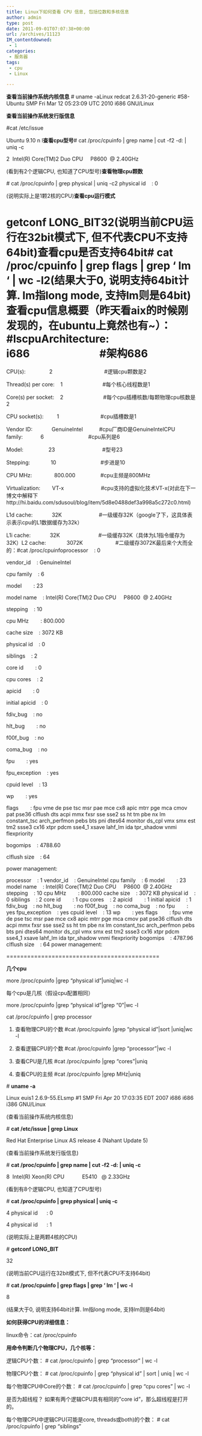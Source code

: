 ```yaml
---
title: Linux下如何查看 CPU 信息, 包括位数和多核信息
author: admin
type: post
date: 2011-09-01T07:07:38+00:00
url: /archives/11123
IM_contentdowned:
 - 1
categories:
 - 服务器
tags:
 - cpu
 - Linux

---
```

**查看当前操作系统内核信息**
# uname -aLinux redcat 2.6.31-20-generic #58-Ubuntu SMP Fri Mar 12 05:23:09 UTC 2010 i686 GNU/Linux

**查看当前操作系统发行版信息**

#cat /etc/issue

 Ubuntu 9.10 n l**查看cpu型号**# cat /proc/cpuinfo | grep name | cut -f2 -d: | uniq -c

 2  Intel(R) Core(TM)2 Duo CPU     P8600  @ 2.40GHz

 (看到有2个逻辑CPU, 也知道了CPU型号)**查看物理cpu颗数**

# cat /proc/cpuinfo | grep physical | uniq -c2 physical id    : 0

 (说明实际上是1颗2核的CPU)**查看cpu运行模式**

# getconf LONG_BIT32(说明当前CPU运行在32bit模式下, 但不代表CPU不支持64bit)**查看cpu是否支持64bit**# cat /proc/cpuinfo | grep flags | grep ‘ lm ‘ | wc -l2(结果大于0, 说明支持64bit计算. lm指long mode, 支持lm则是64bit)**查看cpu信息概要**（昨天看aix的时候刚发现的，在ubuntu上竟然也有~）：#lscpuArchitecture:          i686                            #架构686

 CPU(s):                2                                   #逻辑cpu颗数是2

 Thread(s) per core:    1                           #每个核心线程数是1

 Core(s) per socket:    2                           #每个cpu插槽核数/每颗物理cpu核数是2

 CPU socket(s):         1                            #cpu插槽数是1

 Vendor ID:             GenuineIntel           #cpu厂商ID是GenuineIntelCPU family:            6                              #cpu系列是6

 Model:                 23                                #型号23

 Stepping:              10                              #步进是10

 CPU MHz:               800.000                 #cpu主频是800MHz

 Virtualization:        VT-x                         #cpu支持的虚拟化技术VT-x(对此在下一博文中解释下http://hi.baidu.com/sdusoul/blog/item/5d8e0488def3a998a5c272c0.html)

 L1d cache:             32K                         #一级缓存32K（google了下，这具体表示表示cpu的L1数据缓存为32k）

 L1i cache:             32K                          #一级缓存32K（具体为L1指令缓存为32K）L2 cache:              3072K                      #二级缓存3072K最后来个大而全的：#cat /proc/cpuinfoprocessor    : 0

 vendor_id    : GenuineIntel

 cpu family    : 6

 model        : 23

 model name    : Intel(R) Core(TM)2 Duo CPU     P8600  @ 2.40GHz

 stepping    : 10

 cpu MHz        : 800.000

 cache size    : 3072 KB

 physical id    : 0

 siblings    : 2

 core id        : 0

 cpu cores    : 2

 apicid        : 0

 initial apicid    : 0

 fdiv_bug    : no

 hlt_bug        : no

 f00f_bug    : no

 coma_bug    : no

 fpu        : yes

 fpu_exception    : yes

 cpuid level    : 13

 wp        : yes

 flags        : fpu vme de pse tsc msr pae mce cx8 apic mtrr pge mca cmov pat pse36 clflush dts acpi mmx fxsr sse sse2 ss ht tm pbe nx lm constant_tsc arch_perfmon pebs bts pni dtes64 monitor ds_cpl vmx smx est tm2 ssse3 cx16 xtpr pdcm sse4_1 xsave lahf_lm ida tpr_shadow vnmi flexpriority

 bogomips    : 4788.60

 clflush size    : 64

 power management:

processor    : 1
vendor_id    : GenuineIntel
cpu family    : 6
model        : 23
model name    : Intel(R) Core(TM)2 Duo CPU     P8600  @ 2.40GHz
stepping    : 10
cpu MHz        : 800.000
cache size    : 3072 KB
physical id    : 0
siblings    : 2
core id        : 1
cpu cores    : 2
apicid        : 1
initial apicid    : 1
fdiv_bug    : no
hlt_bug        : no
f00f_bug    : no
coma_bug    : no
fpu        : yes
fpu_exception    : yes
cpuid level    : 13
wp        : yes
flags        : fpu vme de pse tsc msr pae mce cx8 apic mtrr pge mca cmov pat pse36 clflush dts acpi mmx fxsr sse sse2 ss ht tm pbe nx lm constant\_tsc arch\_perfmon pebs bts pni dtes64 monitor ds\_cpl vmx smx est tm2 ssse3 cx16 xtpr pdcm sse4\_1 xsave lahf\_lm ida tpr\_shadow vnmi flexpriority
bogomips    : 4787.96
clflush size    : 64
power management:

============================================

**几个cpu**

more /proc/cpuinfo |grep “physical id”|uniq|wc -l

每个cpu是几核（假设cpu配置相同）

more /proc/cpuinfo |grep “physical id”|grep “0”|wc -l

cat /proc/cpuinfo | grep processor

1. 查看物理CPU的个数
#cat /proc/cpuinfo |grep “physical id”|sort |uniq|wc -l

2. 查看逻辑CPU的个数
#cat /proc/cpuinfo |grep “processor”|wc -l

3. 查看CPU是几核
#cat /proc/cpuinfo |grep “cores”|uniq

4. 查看CPU的主频
#cat /proc/cpuinfo |grep MHz|uniq



# **uname -a**

Linux euis1 2.6.9-55.ELsmp #1 SMP Fri Apr 20 17:03:35 EDT 2007 i686 i686 i386 GNU/Linux

(查看当前操作系统内核信息)



# **cat /etc/issue | grep Linux**

Red Hat Enterprise Linux AS release 4 (Nahant Update 5)

(查看当前操作系统发行版信息)



# **cat /proc/cpuinfo | grep name | cut -f2 -d: | uniq -c**

8  Intel(R) Xeon(R) CPU            E5410   @ 2.33GHz

(看到有8个逻辑CPU, 也知道了CPU型号)



# **cat /proc/cpuinfo | grep physical | uniq -c**

4 physical id      : 0

4 physical id      : 1

(说明实际上是两颗4核的CPU)



# **getconf LONG_BIT**

32

(说明当前CPU运行在32bit模式下, 但不代表CPU不支持64bit)

# **cat /proc/cpuinfo | grep flags | grep ‘ lm ‘ | wc -l**

8

(结果大于0, 说明支持64bit计算. lm指long mode, 支持lm则是64bit)



**如何获得CPU的详细信息：**

linux命令：cat /proc/cpuinfo

**用命令判断几个物理CPU，几个核等：**

逻辑CPU个数：
\# cat /proc/cpuinfo | grep “processor” | wc -l

物理CPU个数：
\# cat /proc/cpuinfo | grep “physical id” | sort | uniq | wc -l

每个物理CPU中Core的个数：
\# cat /proc/cpuinfo | grep “cpu cores” | wc -l

是否为超线程？
如果有两个逻辑CPU具有相同的”core id”，那么超线程是打开的。

每个物理CPU中逻辑CPU(可能是core, threads或both)的个数：
\# cat /proc/cpuinfo | grep “siblings”